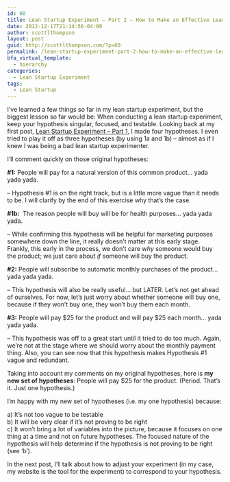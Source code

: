 ```yaml
---
id: 60
title: Lean Startup Experiment – Part 2 – How to Make an Effective Lean Startup Hypothesis
date: 2012-12-17T21:14:56-04:00
author: scottlthompson
layout: post
guid: http://scottlthompson.com/?p=60
permalink: /lean-startup-experiment-part-2-how-to-make-an-effective-lean-startup-hypothesis/
bfa_virtual_template:
  - hierarchy
categories:
  - Lean Startup Experiment
tags:
  - Lean Startup
---
```

I’ve learned a few things so far in my lean startup experiment, but the biggest lesson so far would be: When conducting a lean startup experiment, keep your hypothesis singular, focused, and testable. Looking back at my first post, <a title="Lean Startup Experiment – Part 1" href="http://scottlthompson.com/lean-startup-experiment-part-1/" target="_blank">Lean Startup Experiment – Part 1</a>, I made four hypotheses. I even tried to play it off as three hypotheses (by using 1a and 1b) – almost as if I knew I was being a bad lean startup experimenter.

I’ll comment quickly on those original hypotheses:

**#1:** People will pay for a natural version of this common product… yada yada yada.

&#8211; Hypothesis #1 is on the right track, but is a little more vague than it needs to be. I will clarify by the end of this exercise why that’s the case.

**#1b:**  The reason people will buy will be for health purposes… yada yada yada.

&#8211; While confirming this hypothesis will be helpful for marketing purposes somewhere down the line, it really doesn’t matter at this early stage. Frankly, this early in the process, we don’t care _why_ someone would buy the product; we just care about _if_ someone will buy the product.

**#2:** People will subscribe to automatic monthly purchases of the product… yada yada yada.

&#8211; This hypothesis will also be really useful… but LATER. Let’s not get ahead of ourselves. For now, let’s just worry about whether someone will buy one, because if they won’t buy one, they won’t buy them each month.

**#3:** People will pay $25 for the product and will pay $25 each month… yada yada yada.

&#8211; This hypothesis was off to a great start until it tried to do too much. Again, we’re not at the stage where we should worry about the monthly payment thing. Also, you can see now that this hypothesis makes Hypothesis #1 vague and redundant.

Taking into account my comments on my original hypotheses, here is **my new set of hypotheses**: People will pay $25 for the product. (Period. That’s it. Just one hypothesis.)

I’m happy with my new set of hypotheses (i.e. my one hypothesis) because:

a) It’s not too vague to be testable  
b) It will be very clear if it’s not proving to be right  
c) It won’t bring a lot of variables into the picture, because it focuses on one thing at a time and not on future hypotheses. The focused nature of the hypothesis will help determine if the hypothesis is not proving to be right (see ‘b’).

In the next post, I’ll talk about how to adjust your experiment (in my case, my website is the tool for the experiment) to correspond to your hypothesis.